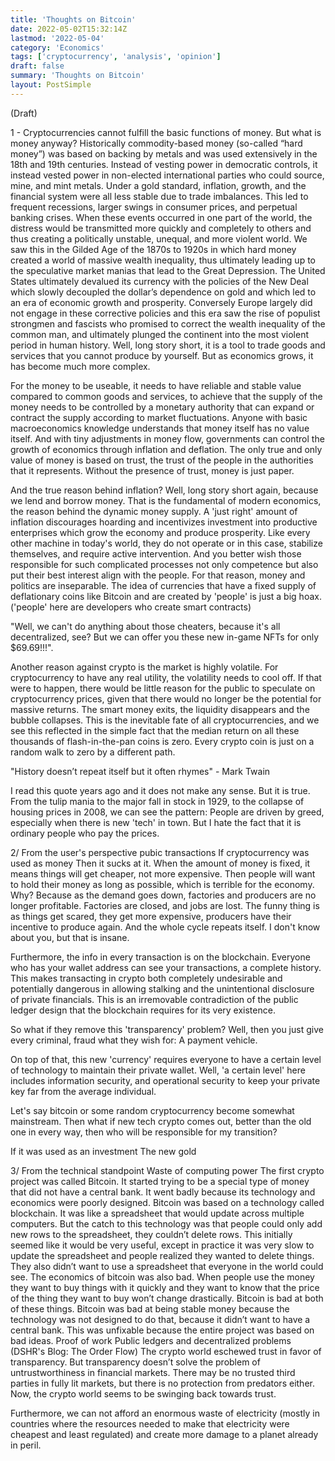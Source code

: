 ```yaml
---
title: 'Thoughts on Bitcoin'
date: 2022-05-02T15:32:14Z
lastmod: '2022-05-04'
category: 'Economics'
tags: ['cryptocurrency', 'analysis', 'opinion']
draft: false
summary: 'Thoughts on Bitcoin'
layout: PostSimple
---
```


(Draft)

1 - Cryptocurrencies cannot fulfill the basic functions of money.
But what is money anyway? 
Historically commodity-based money (so-called “hard money”) was based on backing by metals and was used extensively in the 18th and 19th centuries. Instead of vesting power in democratic controls, it instead vested power in non-elected international parties who could source, mine, and mint metals. Under a gold standard, inflation, growth, and the financial system were all less stable due to trade imbalances. This led to frequent recessions, larger swings in consumer prices, and perpetual banking crises. When these events occurred in one part of the world, the distress would be transmitted more quickly and completely to others and thus creating a politically unstable, unequal, and more violent world. We saw this in the Gilded Age of the 1870s to 1920s in which hard money created a world of massive wealth inequality, thus ultimately leading up to the speculative market manias that lead to the Great Depression. The United States ultimately devalued its currency with the policies of the New Deal which slowly decoupled the dollar’s dependence on gold and which led to an era of economic growth and prosperity. Conversely Europe largely did not engage in these corrective policies and this era saw the rise of populist strongmen and fascists who promised to correct the wealth inequality of the common man, and ultimately plunged the continent into the most violent period in human history.
Well, long story short, it is a tool to trade goods and services that you cannot produce by yourself. But as economics grows, it has become much more complex. 

For the money to be useable, it needs to have reliable and stable value compared to common goods and services, to achieve that the supply of the money needs to be controlled by a monetary authority that can expand or contract the supply according to market fluctuations. Anyone with basic macroeconomics knowledge understands that money itself has no value itself. And with tiny adjustments in money flow, governments can control the growth of economics through inflation and deflation. The only true and only value of money is based on trust, the trust of the people in the authorities that it represents. Without the presence of trust, money is just paper. 

And the true reason behind inflation? Well, long story short again, because we lend and borrow money. That is the fundamental of modern economics, the reason behind the dynamic money supply. A 'just right' amount of inflation discourages hoarding and incentivizes investment into productive enterprises which grow the economy and produce prosperity. Like every other machine in today's world, they do not operate or in this case, stabilize themselves, and require active intervention. And you better wish those responsible for such complicated processes not only competence but also put their best interest align with the people. For that reason, money and politics are inseparable. The idea of currencies that have a fixed supply of deflationary coins like Bitcoin and are created by 'people' is just a big hoax. ('people' here are developers who create smart contracts) 

"Well, we can't do anything about those cheaters, because it's all decentralized, see? But we can offer you these new in-game NFTs for only $69.69!!!". 

Another reason against crypto is the market is highly volatile. For cryptocurrency to have any real utility, the volatility needs to cool off. If that were to happen, there would be little reason for the public to speculate on cryptocurrency prices, given that there would no longer be the potential for massive returns. The smart money exits, the liquidity disappears and the bubble collapses. This is the inevitable fate of all cryptocurrencies, and we see this reflected in the simple fact that the median return on all these thousands of flash-in-the-pan coins is zero. Every crypto coin is just on a random walk to zero by a different path. 

"History doesn’t repeat itself but it often rhymes" - Mark Twain

I read this quote years ago and it does not make any sense. But it is true. From the tulip mania to the major fall in stock in 1929, to the collapse of housing prices in 2008, we can see the pattern: People are driven by greed, especially when there is new 'tech' in town. But I hate the fact that it is ordinary people who pay the prices. 

2/ From the user's perspective 
pubic transactions
If cryptocurrency was used as money
Then it sucks at it. When the amount of money is fixed, it means things will get cheaper, not more expensive. Then people will want to hold their money as long as possible, which is terrible for the economy. Why? Because as the demand goes down, factories and producers are no longer profitable. Factories are closed, and jobs are lost. The funny thing is as things get scared, they get more expensive, producers have their incentive to produce again. And the whole cycle repeats itself. I don't know about you, but that is insane.

Furthermore, the info in every transaction is on the blockchain. Everyone who has your wallet address can see your transactions, a complete history. This makes transacting in crypto both completely undesirable and potentially dangerous in allowing stalking and the unintentional disclosure of private financials. This is an irremovable contradiction of the public ledger design that the blockchain requires for its very existence.

So what if they remove this 'transparency' problem? Well, then you just give every criminal, fraud what they wish for: A payment vehicle.

On top of that, this new 'currency' requires everyone to have a certain level of technology to maintain their private wallet. Well, 'a certain level' here includes information security, and operational security to keep your private key far from the average individual. 

Let's say bitcoin or some random cryptocurrency become somewhat mainstream. Then what if new tech crypto comes out, better than the old one in every way, then who will be responsible for my transition? 

If it was used as an investment
The new gold








3/ From the technical standpoint
Waste of computing power
The first crypto project was called Bitcoin. It started trying to be a special type of money that did not have a central bank. It went badly because its technology and economics were poorly designed.
Bitcoin was based on a technology called blockchain. It was like a spreadsheet that would update across multiple computers. But the catch to this technology was that people could only add new rows to the spreadsheet, they couldn’t delete rows. This initially seemed like it would be very useful, except in practice it was very slow to update the spreadsheet and people realized they wanted to delete things. They also didn’t want to use a spreadsheet that everyone in the world could see.
The economics of bitcoin was also bad. When people use the money they want to buy things with it quickly and they want to know that the price of the thing they want to buy won’t change drastically. Bitcoin is bad at both of these things. Bitcoin was bad at being stable money because the technology was not designed to do that, because it didn’t want to have a central bank. This was unfixable because the entire project was based on bad ideas.
Proof of work
Public ledgers and decentralized problems (DSHR's Blog: The Order Flow)
The crypto world eschewed trust in favor of transparency. But transparency doesn’t solve the problem of untrustworthiness in financial markets. There may be no trusted third parties in fully lit markets, but there is no protection from predators either. Now, the crypto world seems to be swinging back towards trust.

Furthermore, we can not afford an enormous waste of electricity (mostly in countries where the resources needed to make that electricity were cheapest and least regulated) and create more damage to a planet already in peril.
